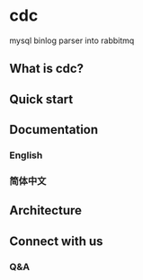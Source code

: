 # cdc
mysql binlog parser into rabbitmq
## What is cdc?
## Quick start
## Documentation
### English
### 简体中文
## Architecture
## Connect with us
### Q&A
